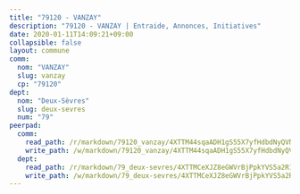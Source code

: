 ```yaml
---
title: "79120 - VANZAY"
description: "79120 - VANZAY | Entraide, Annonces, Initiatives"
date: 2020-01-11T14:09:21+09:00
collapsible: false
layout: commune
comm:
  nom: "VANZAY"
  slug: vanzay
  cp: "79120"
dept:
  nom: "Deux-Sèvres"
  slug: deux-sevres
  num: "79"
peerpad:
  comm:
    read_path: /r/markdown/79120_vanzay/4XTTM44sqaADH1gS55X7yfHdbdNyQVNN9J8Yjex9fZokAEJF9
    write_path: /w/markdown/79120_vanzay/4XTTM44sqaADH1gS55X7yfHdbdNyQVNN9J8Yjex9fZokAEJF9-K3TgUCCsdyycskvM1KAsogBoSjUXRryPQynAZNrkKzycujknh3cLsNDykPqNw3zQWUdBYZCAL8idnY2XXypmiPHTPGs3RjL91cRSuizJDP3hneP7wCj9p8VqJhLT6sGNSUGRLMao
  dept:
    read_path: /r/markdown/79_deux-sevres/4XTTMCeXJZ8eGWVrBjPpkYVS5a2R1QzAM3kbRyUzmkuC1xDcZ
    write_path: /w/markdown/79_deux-sevres/4XTTMCeXJZ8eGWVrBjPpkYVS5a2R1QzAM3kbRyUzmkuC1xDcZ-K3TgUK5JCUUjnpe72fiaSX42JxUz8oM4QHpcPBUyAX8Myfx22cmM4KgnhWTqfctvh4Jvdut6dMpCWq9xpAwJRxEoSjYbBd9FKbPsQbYNeepncyZcGTsQLQmazz5V99tUNR2L8nzH
---
```


